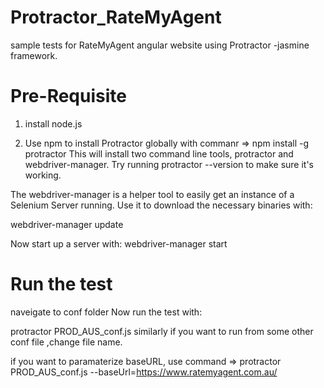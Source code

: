 # Protractor_RateMyAgent
sample tests for RateMyAgent angular website using Protractor -jasmine framework.
# Pre-Requisite
1. install node.js

2. Use npm to install Protractor globally with commanr => npm install -g protractor
This will install two command line tools, protractor and webdriver-manager. Try running protractor --version to make sure it's working.

The webdriver-manager is a helper tool to easily get an instance of a Selenium Server running. Use it to download the necessary binaries with:

webdriver-manager update

Now start up a server with:
webdriver-manager start


# Run the test
naveigate to conf folder 
Now run the test with:

protractor PROD_AUS_conf.js
similarly if you want to run from some other conf file ,change file name.

if you want to paramaterize baseURL, use command => protractor PROD_AUS_conf.js --baseUrl=https://www.ratemyagent.com.au/
